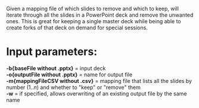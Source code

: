 Given a mapping file of which slides to remove and which to keep, will iterate through all the slides in a PowerPoint deck and remove the unwanted ones. This is great for keeping a single master deck while being able to create forks of that deck on demand for special sessions.

# Input parameters:
**-b{baseFile without .pptx}** = input deck  
**-o{outputFile without .pptx}** = name for output file  
**-m{mappingFileCSV without .csv}** = mapping file that lists all the slides by number (1.._n_) and whether to "keep" or "remove" them  
**-w** = if specified, allows overwriting of an existing output file by the same name  
